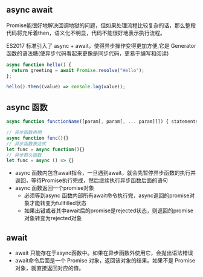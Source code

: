 
## async await
Promise能很好地解决回调地狱的问题，但如果处理流程比较复杂的话，那么整段代码将充斥着then，语义化不明显，代码不能很好地表示执行流程。

ES2017 标准引入了 async + await，使得异步操作变得更加方便,它是 Generator 函数的语法糖(使异步代码看起来更像是同步代码，更易于编写和阅读)

```js
async function hello() {
  return greeting = await Promise.resolve("Hello");
};

hello().then((value) => console.log(value));
```

## async 函数
```js
async function functionName([param[, param[, ... param]]]) { statements }

// 异步函数声明
async function func(){}
// 异步函数表达式
let func = async function(){}
// 异步箭头函数
let func = async () => {}
```

* async 函数内包含await指令，一旦遇到await，就会先暂停异步函数的执行并返回，等待Promise执行完成，然后继续执行异步函数后面的语句
* async 函数返回一个promise对象
  * 必须等到async 函数内部所有await命令执行完，async返回的promise对象才能转变为fullfilled状态
  * 如果出错或者其中await后的promise是rejected状态，则返回的promise对象转变为rejected对象

## await
* await 只能存在于async函数中。如果在异步函数外使用它，会抛出语法错误
* await命令后面是一个 Promise 对象，返回该对象的结果。如果不是 Promise 对象，就直接返回对应的值。


